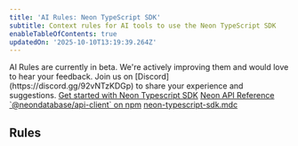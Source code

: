 ```yaml
---
title: 'AI Rules: Neon TypeScript SDK'
subtitle: Context rules for AI tools to use the Neon TypeScript SDK
enableTableOfContents: true
updatedOn: '2025-10-10T13:19:39.264Z'
---
```


<Admonition type="note" title="AI Rules are in Beta">
AI Rules are currently in beta. We're actively improving them and would love to hear your feedback. Join us on [Discord](https://discord.gg/92vNTzKDGp) to share your experience and suggestions.
</Admonition>

<InfoBlock>
<DocsList title="Related docs" theme="docs">
  <a href="/docs/reference/typescript-sdk">Get started with Neon Typescript SDK</a>
  <a href="/docs/reference/api-reference">Neon API Reference</a>
</DocsList>

<DocsList title="Repository" theme="repo">
  <a href="https://www.npmjs.com/package/@neondatabase/api-client">`@neondatabase/api-client` on npm</a>
  <a href="https://github.com/neondatabase-labs/ai-rules/blob/main/neon-typescript-sdk.mdc">neon-typescript-sdk.mdc</a>
</DocsList>
</InfoBlock>

<AIRule file="neon-typescript-sdk.mdc" name="Neon TypeScript SDK" />

## Rules

<ExternalCode
  url="https://raw.githubusercontent.com/neondatabase-labs/ai-rules/main/neon-typescript-sdk.mdc"
  language="md"
/>
